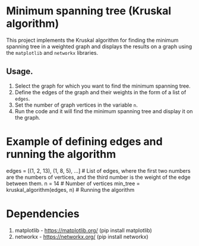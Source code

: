 # Minimum spanning tree (Kruskal algorithm)

This project implements the Kruskal algorithm for finding the minimum spanning tree in a weighted graph and displays the results on a graph using the `matplotlib` and `networkx` libraries.

## Usage.

1. Select the graph for which you want to find the minimum spanning tree.
2. Define the edges of the graph and their weights in the form of a list of `edges`.
3. Set the number of graph vertices in the variable `n`.
4. Run the code and it will find the minimum spanning tree and display it on the graph.

# Example of defining edges and running the algorithm

edges = [(1, 2, 13), (1, 8, 5), ...] # List of edges, where the first two numbers are the numbers of vertices, and the third number is the weight of the edge between them.
n = 14 # Number of vertices
min_tree = kruskal_algorithm(edges, n) # Running the algorithm

# Dependencies

1. matplotlib - https://matplotlib.org/    (pip install matplotlib)
2. networkx - https://networkx.org/    (pip install networkx)

